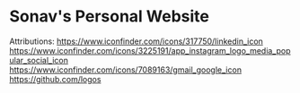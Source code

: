 # Sonav's Personal Website

Attributions:
https://www.iconfinder.com/icons/317750/linkedin_icon
https://www.iconfinder.com/icons/3225191/app_instagram_logo_media_popular_social_icon
https://www.iconfinder.com/icons/7089163/gmail_google_icon
https://github.com/logos
